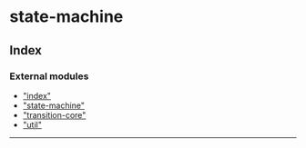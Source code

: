
#  state-machine

## Index

### External modules

* ["index"](modules/_index_.md)
* ["state-machine"](modules/_state_machine_.md)
* ["transition-core"](modules/_transition_core_.md)
* ["util"](modules/_util_.md)

---

